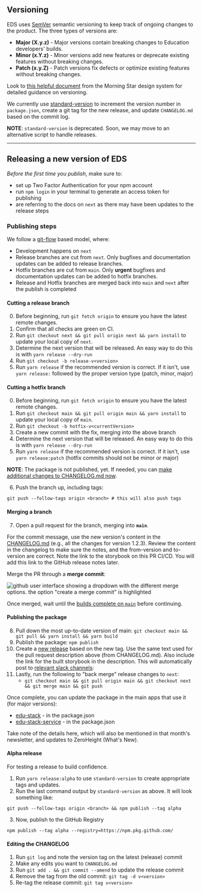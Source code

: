 ## Versioning

EDS uses [SemVer](https://semver.org/) semantic versioning to keep track of ongoing changes to the product. The three types of versions are:

- **Major (X.y.z)** - Major versions contain breaking changes to Education developers' builds.
- **Minor (x.Y.z)** - Minor versions add new features or deprecate existing features without breaking changes.
- **Patch (x.y.Z)** - Patch versions fix defects or optimize existing features without breaking changes.

Look to [this helpful document](https://designsystem.morningstar.com/getting-started/versioning-and-breaking-changes/) from the Morning Star design system for detailed guidance on versioning.

We currently use [standard-version](https://github.com/conventional-changelog/standard-version) to increment the version number in `package.json`, create a git tag for the new release, and update `CHANGELOG.md` based on the commit log.

**NOTE**: `standard-version` is deprecated. Soon, we may move to an alternative script to handle releases.

---

## Releasing a new version of EDS

_Before the first time you publish_, make sure to:

- set up Two Factor Authentication for your npm account
- run `npm login` in your terminal to generate an access token for publishing
- are referring to the docs on `next` as there may have been updates to the release steps

### Publishing steps

We follow a [git-flow](https://nvie.com/posts/a-successful-git-branching-model/) based model, where:

- Development happens on `next`
- Release branches are cut from `next`. Only bugfixes and documentation updates can be added to release branches.
- Hotfix branches are cut from `main`. Only **urgent** bugfixes and documentation updates can be added to hotfix branches.
- Release and Hotfix branches are merged back into `main` and `next` after the publish is completed

#### Cutting a release branch

0. Before beginning, run `git fetch origin` to ensure you have the latest remote changes.
1. Confirm that all checks are green on CI.
2. Run `git checkout next && git pull origin next && yarn install` to update your local copy of `next`.
3. Determine the next version that will be released. An easy way to do this is with `yarn release --dry-run`
4. Run `git checkout -b release-v<version>`
5. Run `yarn release` if the recommended version is correct. If it isn't, use `yarn release:` followed by the proper version type (patch, minor, major)

#### Cutting a hotfix branch

0. Before beginning, run `git fetch origin` to ensure you have the latest remote changes.
1. Run `git checkout main && git pull origin main && yarn install` to update your local copy of `main`.
2. Run `git checkout -b hotfix-v<currentVersion>`
3. Create a new commit with the fix, merging into the above branch
4. Determine the next version that will be released. An easy way to do this is with `yarn release --dry-run`
5. Run `yarn release` if the recommended version is correct. If it isn't, use `yarn release:patch` (hotfix commits should not be minor or major)

**NOTE**: The package is not published, yet. If needed, you can [make additional changes to CHANGELOG.md now](#editing-the-changelog).

6. Push the branch up, including tags:

```
git push --follow-tags origin <branch> # this will also push tags
```

#### Merging a branch

7. Open a pull request for the branch, merging into **`main`**.

For the commit message, use the new version's content in the [CHANGELOG.md](../CHANGELOG.md) (e.g., all the changes for version 1.2.3). Review the content in the changelog to make sure the notes, and the from-version and to-version are correct. Note the link to the storybook on this PR CI/CD. You will add this link to the GitHub release notes later.

Merge the PR through a **merge commit**:

![github user interface showing a dropdown with the different merge options. the option "create a merge commit" is highlighted](https://user-images.githubusercontent.com/15840841/170514789-4f936ba2-c63d-486c-827a-b9e9e86b612e.png)

Once merged, wait until the [builds complete on `main`](https://github.com/chanzuckerberg/edu-design-system/actions) before continuing.

#### Publishing the package

8. Pull down the most up-to-date version of main: `git checkout main && git pull && yarn install && yarn build`
9. Publish the package: `npm publish`
10. Create a [new release](https://github.com/chanzuckerberg/edu-design-system/releases) based on the new tag. Use the same text used for the pull request description above (from CHANGELOG.md). Also include the link for the built storybook in the description. This will automatically post to [relevant slack channels](https://slack.github.com/):
11. Lastly, run the following to "back merge" release changes to `next`:
    - `git checkout main && git pull origin main && git checkout next && git merge main && git push`

Once complete, you can update the package in the main apps that use it (for major versions):

- [edu-stack](https://github.com/chanzuckerberg/edu-stack) - in the package.json
- [edu-stack-service](https://github.com/chanzuckerberg/edu-stack-service) - in the package.json

Take note of the details here, which will also be mentioned in that month's newsletter, and updates to ZeroHeight (What's New).

#### Alpha release

For testing a release to build confidence.

1. Run `yarn release:alpha` to use `standard-version` to create appropriate tags and updates.
2. Run the last command output by `standard-version` as above. It will look something like:

```
git push --follow-tags origin <branch> && npm publish --tag alpha
```

3. Now, publish to the GitHub Registry

```
npm publish --tag alpha --registry=https://npm.pkg.github.com/
```

#### Editing the CHANGELOG

1. Run `git log` and note the version tag on the latest (release) commit
2. Make any edits you want to `CHANGELOG.md`
3. Run `git add . && git commit --amend` to update the release commit
4. Remove the tag from the old commit: `git tag -d v<version>`
5. Re-tag the release commit: `git tag v<version>`
